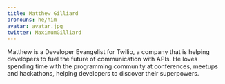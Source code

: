 ```yaml
---
title: Matthew Gilliard
pronouns: he/him
avatar: avatar.jpg
twitter: MaximumGilliard
---
```


Matthew is a Developer Evangelist for Twilio, a company that is helping developers to fuel the future of communication with APIs. He loves spending time with the programming community at conferences, meetups and hackathons, helping developers to discover their superpowers.

